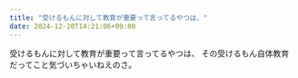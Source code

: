 ```yaml
---
title: "受けるもんに対して教育が重要って言ってるやつは、"
date: 2024-12-20T14:21:06+09:00
---
```

受けるもんに対して教育が重要って言ってるやつは、
その受けるもん自体教育だってこと気づいちゃいねえのさ。
